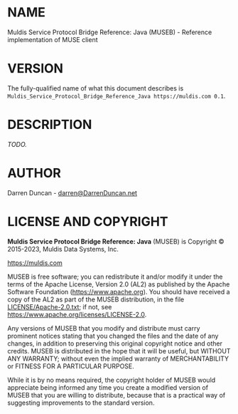 # NAME

Muldis Service Protocol Bridge Reference: Java (MUSEB) - Reference implementation of MUSE client

# VERSION

The fully-qualified name of what this document describes is
`Muldis_Service_Protocol_Bridge_Reference_Java https://muldis.com 0.1`.

# DESCRIPTION

*TODO.*

# AUTHOR

Darren Duncan - darren@DarrenDuncan.net

# LICENSE AND COPYRIGHT

**Muldis Service Protocol Bridge Reference: Java** (MUSEB) is Copyright © 2015-2023, Muldis Data Systems, Inc.

<https://muldis.com>

MUSEB is free software;
you can redistribute it and/or modify it under the terms of the Apache
License, Version 2.0 (AL2) as published by the Apache Software Foundation
(<https://www.apache.org>).  You should have received a copy of the
AL2 as part of the MUSEB distribution, in the file
[LICENSE/Apache-2.0.txt](../LICENSE/Apache-2.0.txt); if not, see
<https://www.apache.org/licenses/LICENSE-2.0>.

Any versions of MUSEB that you modify and distribute must carry prominent
notices stating that you changed the files and the date of any changes, in
addition to preserving this original copyright notice and other credits.
MUSEB is distributed in the hope that it will be
useful, but WITHOUT ANY WARRANTY; without even the implied warranty of
MERCHANTABILITY or FITNESS FOR A PARTICULAR PURPOSE.

While it is by no means required, the copyright holder of MUSEB
would appreciate being informed any time you create a modified version of
MUSEB that you are willing to distribute, because that is a
practical way of suggesting improvements to the standard version.
